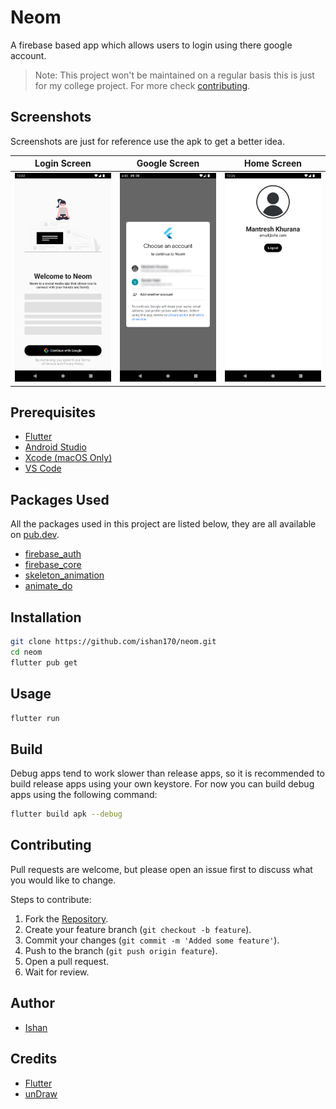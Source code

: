 # Neom

A firebase based app which allows users to login using there google account.
> Note: This project won't be maintained on a regular basis this is just for my college project. For more check [contributing](#contributing).

## Screenshots

Screenshots are just for reference use the apk to get a better idea.

| Login Screen | Google Screen | Home Screen |
| :---: | :---: | :---: |
| ![Login Screen](./screenshots/login.png) | ![Google Screen](./screenshots/google.jpeg) | ![Home Screen](./screenshots/home.png) |

## Prerequisites

- [Flutter](https://flutter.dev/docs/get-started/install)
- [Android Studio](https://developer.android.com/studio)
- [Xcode (macOS Only)](https://developer.apple.com/xcode/)
- [VS Code](https://code.visualstudio.com/)

## Packages Used

All the packages used in this project are listed below, they are all available on [pub.dev](https://pub.dev/).

- [firebase_auth](https://pub.dev/packages/firebase_auth)
- [firebase_core](https://pub.dev/packages/firebase_core)
- [skeleton_animation](https://pub.dev/packages/skeleton_animation)
- [animate_do](https://pub.dev/packages/animate_do)

## Installation

```bash
git clone https://github.com/ishan170/neom.git
cd neom
flutter pub get
```

## Usage

```bash
flutter run
```

## Build

Debug apps tend to work slower than release apps, so it is recommended to build release apps using your own keystore. For now you can build debug apps using the following command:

```bash
flutter build apk --debug
```

## Contributing

Pull requests are welcome, but please open an issue first to discuss what you would like to change.

Steps to contribute:

1. Fork the [Repository](https://github.com/ishan170/neom.git).
2. Create your feature branch (`git checkout -b feature`).
3. Commit your changes (`git commit -m 'Added some feature'`).
4. Push to the branch (`git push origin feature`).
5. Open a pull request.
6. Wait for review.

## Author

- [Ishan](https://github.com/ishan170)

## Credits

- [Flutter](https://flutter.dev/)
- [unDraw](https://undraw.co/illustrations)
